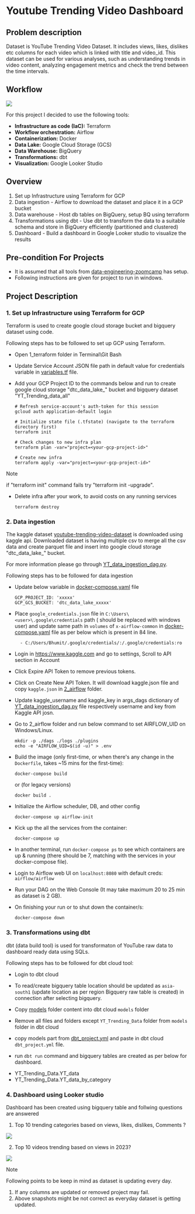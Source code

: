 # Youtube Trending Video Dashboard
## Problem description
Dataset is YouTube Trending Video Dataset. It includes views, likes, dislikes etc columns for each video which is linked with title and video_id.
This dataset can be used for various analyses, such as understanding trends in video content, analyzing engagement metrics and check the trend between the time intervals.

## Workflow
![](images/Flow_Diagram.jpg)

For this project I decided to use the following tools:
- **Infrastructure as code (IaC):** Terraform
- **Workflow orchestration:** Airflow
- **Containerization:** Docker
- **Data Lake:** Google Cloud Storage (GCS)
- **Data Warehouse:** BigQuery
- **Transformations:** dbt 
- **Visualization:** Google Looker Studio

## Overview
1. Set up Infrastructure using Terraform for GCP
2. Data ingestion - Airflow to download the dataset and place it in a GCP bucket
3. Data warehouse - Host db tables on BigQuery, setup BQ using terraform
4. Transformations using dbt - Use dbt to transform the data to a suitable schema and store in BigQuery efficiently (partitioned and clustered)
5. Dashboard - Build a dashboard in Google Looker studio to visualize the results

## Pre-condition For Projects
- It is assumed that all tools from [data-engineering-zoomcamp](https://github.com/DataTalksClub/data-engineering-zoomcamp) has setup.
- Following instructions are given for project to run in windows.

## Project Description
### 1. Set up Infrastructure using Terraform for GCP
Terraform is used to create google cloud storage bucket and bigquery dataset using code.

Following steps has to be followed to set up GCP using Terraform.

* Open 1_terraform folder in Terminal\Git Bash
* Update Service Account JSON file path in default value for credentials variable in [variables.tf](1_terraform/variables.tf) file.
* Add your GCP Project ID to the commands below and run to create google cloud storage "dtc_data_lake_<Your Project ID>" bucket and bigquery dataset "YT_Trending_data_all"

    ```shell
    # Refresh service-account's auth-token for this session
    gcloud auth application-default login

    # Initialize state file (.tfstate) (navigate to the terraform directory first)
    terraform init
    
    # Check changes to new infra plan
    terraform plan -var="project=<your-gcp-project-id>"

    # Create new infra
    terraform apply -var="project=<your-gcp-project-id>"
    ```

> [!NOTE]
> if "terraform init" command fails try "terraform init -upgrade".

* Delete infra after your work, to avoid costs on any running services

    ```shell
    terraform destroy
    ```

### 2. Data ingestion

The kaggle dataset [youtube-trending-video-dataset](https://www.kaggle.com/datasets/rsrishav/youtube-trending-video-dataset) is downloaded using kaggle api. Downloaded dataset is having multiple csv to merge all the csv data and create parquet file and insert into google cloud storage "dtc_data_lake_<Your Project ID>" bucket.

For more information please go through [YT_data_ingestion_dag.py](2_airflow\dags\YT_data_ingestion_dag.py).

Following steps has to be followed for data ingestion

* Update below variable in [docker-compose.yaml](2_airflow) file

    ```shell
    GCP_PROJECT_ID: 'xxxxx'
    GCP_GCS_BUCKET: 'dtc_data_lake_xxxxx'
    ```

* Place `google_credentials.json` file in `C:\Users\<user>\.google\credentials` path (<user> should be replaced with windows user) and update same path in `volumes` of `x-airflow-common` in [docker-compose.yaml](2_airflow) file as per below which is present in 84 line.

    ```shell
      - C:/Users/Bhumit/.google/credentials/:/.google/credentials:ro
    ```

* Login in https://www.kaggle.com and go to settings, Scroll to API section in Account

* Click Expire API Token to remove previous tokens. 

* Click on Create New API Token. It will download kaggle.json file and copy `kaggle.json` in [2_airflow](2_airflow) folder.

* Update kaggle_username and kaggle_key in args_dags dictionary of [YT_data_ingestion_dag.py](2_airflow\dags\YT_data_ingestion_dag.py) file respectively username and key from Kaggle API josn.

* Go to 2_airflow folder and run below command to set AIRFLOW_UID on Windows/Linux.

    ```shell
    mkdir -p ./dags ./logs ./plugins
    echo -e "AIRFLOW_UID=$(id -u)" > .env
    ```

* Build the image (only first-time, or when there's any change in the `Dockerfile`, takes ~15 mins for the first-time):
    ```shell
    docker-compose build
    ```
   
    or (for legacy versions)
   
    ```shell
    docker build .
    ```

* Initialize the Airflow scheduler, DB, and other config
    ```shell
    docker-compose up airflow-init
    ```

* Kick up the all the services from the container:
    ```shell
    docker-compose up
    ```

* In another terminal, run `docker-compose ps` to see which containers are up & running (there should be 7, matching with the services in your docker-compose file).

* Login to Airflow web UI on `localhost:8080` with default creds: `airflow/airflow`

* Run your DAG on the Web Console (It may take maximum 20 to 25 min as dataset is 2 GB).

* On finishing your run or to shut down the container/s:
    ```shell
    docker-compose down
    ```
### 3. Transformations using dbt

dbt (data build tool) is used for transformaton of YouTube raw data to dashboard ready data using SQLs.

Following steps has to be followed for dbt cloud tool:

* Login to dbt cloud

* To read/create bigquery table location should be updated as `asia-south1` (update location as per region Bigquery raw table is created) in connection after selecting bigquery.

* Copy [models](3_YT_dbt_models\models) folder content into dbt cloud `models` folder

* Remove all files and folders except `YT_Trending_Data` folder from `models` folder in dbt cloud

* copy models part from [dbt_project.yml](3_YT_dbt_models\dbt_project.yml) and paste in dbt cloud `dbt_project.yml` file.

* run `dbt run` command and bigquery tables are created as per below for dashboard.

- YT_Trending_Data.YT_data
- YT_Trending_Data.YT_data_by_category

### 4. Dashboard using Looker studio

Dashboard has been created using bigquery table and follwing questions are answered

1. Top 10 trending categories based on views, likes, dislikes, Comments ?

![](images/Trending_Categories.png)

2. Top 10 videos trending based on views in 2023?

![](images/Trending_Videos_Views.png)

> [!NOTE]
> Following points to be keep in mind as dataset is updating every day.
> 1. If any columns are updated or removed project may fail.
> 2. Above snapshots might be not correct as everyday dataset is getting updated.
